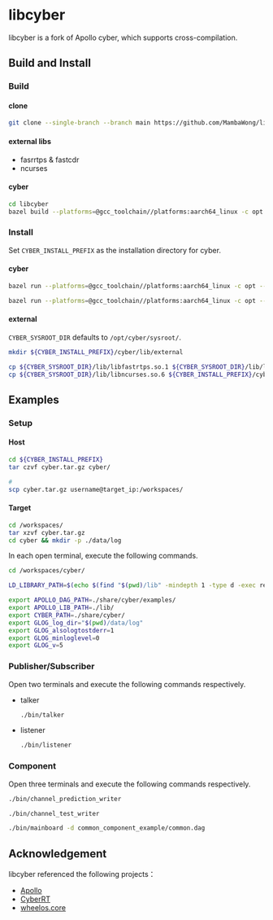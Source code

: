 # libcyber

libcyber is a fork of Apollo cyber, which supports cross-compilation.

## Build and Install

### Build

#### clone

```bash
git clone --single-branch --branch main https://github.com/MambaWong/libcyber.git
```

#### external libs

- fasrrtps & fastcdr
- ncurses

#### cyber

```bash
cd libcyber
bazel build --platforms=@gcc_toolchain//platforms:aarch64_linux -c opt --copt=-fpic //cyber/...
```

### Install

Set `CYBER_INSTALL_PREFIX` as the installation directory for cyber.

#### cyber

```bash
bazel run --platforms=@gcc_toolchain//platforms:aarch64_linux -c opt --copt=-fpic //cyber:install -- ${CYBER_INSTALL_PREFIX}/cyber --pre_clean

bazel run --platforms=@gcc_toolchain//platforms:aarch64_linux -c opt --copt=-fpic //cyber:install_src -- ${CYBER_INSTALL_PREFIX}/cyber
```

#### external

`CYBER_SYSROOT_DIR` defaults to `/opt/cyber/sysroot/`.

```bash
mkdir ${CYBER_INSTALL_PREFIX}/cyber/lib/external

cp ${CYBER_SYSROOT_DIR}/lib/libfastrtps.so.1 ${CYBER_SYSROOT_DIR}/lib/libfastcdr.so.1 ${CYBER_INSTALL_PREFIX}/cyber/lib/external
cp ${CYBER_SYSROOT_DIR}/lib/libncurses.so.6 ${CYBER_INSTALL_PREFIX}/cyber/lib/external
```

## Examples

### Setup

#### Host

```bash
cd ${CYBER_INSTALL_PREFIX}
tar czvf cyber.tar.gz cyber/

#
scp cyber.tar.gz username@target_ip:/workspaces/
```

#### Target

```bash
cd /workspaces/
tar xzvf cyber.tar.gz
cd cyber && mkdir -p ./data/log
```

In each open terminal, execute the following commands.

```bash
cd /workspaces/cyber/

LD_LIBRARY_PATH=$(echo $(find "$(pwd)/lib" -mindepth 1 -type d -exec realpath {} \;) | tr ' ' ':'):$LD_LIBRARY_PATH

export APOLLO_DAG_PATH=./share/cyber/examples/
export APOLLO_LIB_PATH=./lib/
export CYBER_PATH=./share/cyber/
export GLOG_log_dir="$(pwd)/data/log"
export GLOG_alsologtostderr=1
export GLOG_minloglevel=0
export GLOG_v=5
```

### Publisher/Subscriber

Open two terminals and execute the following commands respectively.

- talker

  ```bash
  ./bin/talker
  ```

- listener

  ```bash
  ./bin/listener
  ```

### Component

Open three terminals and execute the following commands respectively.

```bash
./bin/channel_prediction_writer
```

```bash
./bin/channel_test_writer
```

```bash
./bin/mainboard -d common_component_example/common.dag
```

## Acknowledgement

libcyber referenced the following projects：

- [Apollo](https://github.com/ApolloAuto/apollo "Baidu Apollo")
- [CyberRT](https://github.com/minhanghuang/CyberRT)
- [wheelos.core](https://github.com/wheelos/core)
